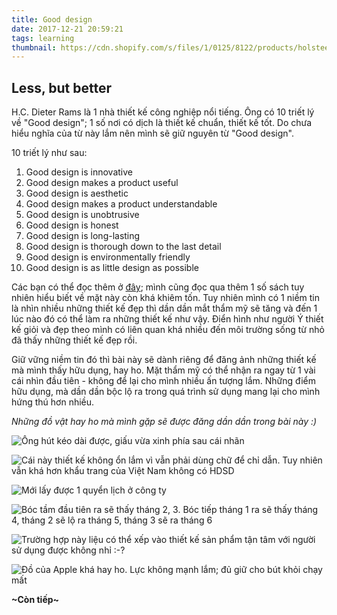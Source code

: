```yaml
---
title: Good design
date: 2017-12-21 20:59:21
tags: learning
thumbnail: https://cdn.shopify.com/s/files/1/0125/8122/products/holstee_less_but_better_1024x1024.jpg?v=1468822588
---
```


## Less, but better

H.C. Dieter Rams là 1 nhà thiết kế công nghiệp nổi tiếng. Ông có 10 triết lý về "Good design"; 1 số nơi có dịch là thiết kế chuẩn, thiết kế tốt. Do chưa hiểu nghĩa của từ này lắm nên mình sẽ giữ nguyên từ "Good design".

<!-- more -->

10 triết lý như sau:

1. Good design is innovative
2. Good design makes a product useful 
3. Good design is aesthetic
4. Good design makes a product understandable
5. Good design is unobtrusive
6. Good design is honest
7. Good design is long-lasting
8. Good design is thorough down to the last detail
9. Good design is environmentally friendly
10. Good design is as little design as possible

Các bạn có thể đọc thêm ở [đây](http://www.techrum.vn/threads/good-design-chun-mc-thit-k-boi-dieter-rams.1166/); mình cũng đọc qua thêm 1 số sách tuy nhiên hiểu biết về mặt này còn khá khiêm tốn. Tuy nhiên mình có 1 niềm tin là nhìn nhiều những thiết kế đẹp thì dần dần mắt thẩm mỹ sẽ tăng và đến 1 lúc nào đó có thể làm ra những thiết kế như vậy. Điển hình như người Ý thiết kế giỏi và đẹp theo mình có liên quan khá nhiều đến môi trường sống từ nhỏ đã thấy những thiết kế đẹp rồi.

Giữ vững niềm tin đó thì bài này sẽ dành riêng để đăng ảnh những thiết kế mà mình thấy hữu dụng, hay ho. Mặt thẩm mỹ có thể nhận ra ngay từ 1 vài cái nhìn đầu tiên - không để lại cho mình nhiều ấn tượng lắm. Những điểm hữu dụng, mà dần dần bộc lộ ra trong quá trình sử dụng mang lại cho mình hứng thú hơn nhiều.

*Những đồ vật hay ho mà mình gặp sẽ được đăng dần dần trong bài này :)*

![Ống hút kéo dài được, giấu vừa xinh phía sau cái nhãn](http://i.imgur.com/Xo3ycKi.jpg)

![Cái này thiết kế không ổn lắm vì vẫn phải dùng chữ để chỉ dẫn. Tuy nhiên vẫn khá hơn khẩu trang của Việt Nam không có HDSD](http://i.imgur.com/XEywHfi.jpg)

![Mới lấy được 1 quyển lịch ở công ty](http://i.imgur.com/vX2wpwOg.jpg)

![Bóc tầm đầu tiên ra sẽ thấy tháng 2, 3. Bóc tiếp tháng 1 ra sẽ thấy tháng 4, tháng 2 sẽ lộ ra tháng 5, tháng 3 sẽ ra tháng 6](http://i.imgur.com/Fz4gzihg.jpg)

![Trường hợp này liệu có thể xếp vào thiết kế sản phẩm tận tâm với người sử dụng được không nhỉ :-?](http://i.imgur.com/Y30E2ifg.jpg)

![Đồ của Apple khá hay ho. Lực không mạnh lắm; đủ giữ cho bút khỏi chạy mất](https://media.giphy.com/media/l49JTYrbShLPxfzck/giphy.gif)

**~Còn tiếp~**